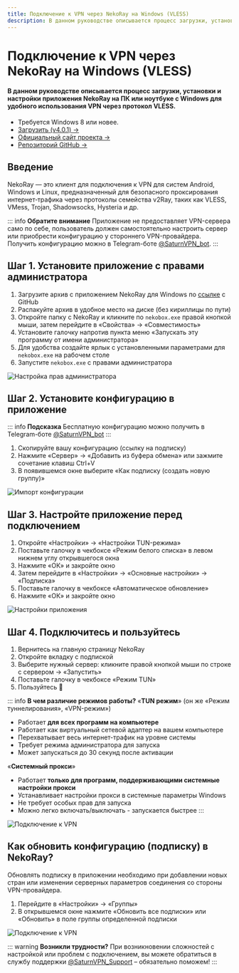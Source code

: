 ```yaml
---
title: Подключение к VPN через NekoRay на Windows (VLESS)
description: В данном руководстве описывается процесс загрузки, установки и настройки приложения NekoRay на ПК или ноутбуке с Windows для удобного использования VPN через протокол VLESS.
---
```


# Подключение к VPN через NekoRay на Windows (VLESS)

#### В данном руководстве описывается процесс загрузки, установки и настройки приложения NekoRay на ПК или ноутбуке с Windows для удобного использования VPN через протокол VLESS.

* Требуется Windows 8 или новее.
* [Загрузить (v4.0.1) →](https://github.com/MatsuriDayo/nekoray/releases/download/4.0.1/nekoray-4.0.1-2024-12-12-windows64.zip)
* [Официальный сайт проекта →](https://en.nekoray.org/)
* [Репозиторий GitHub →](https://github.com/MatsuriDayo/nekoray)


## Введение

NekoRay — это клиент для подключения к VPN для систем Android, Windows и Linux, предназначенный для безопасного проксирования интернет‑трафика через протоколы семейства v2Ray, таких как VLESS, VMess, Trojan, Shadowsocks, Hysteria и др.

::: info **Обратите внимание** 
Приложение не предоставляет VPN-сервера само по себе, пользователь должен самостоятельно настроить сервер или приобрести конфигурацию у стороннего VPN-провайдера. Получить конфигурацию можно в Telegram-боте [@SaturnVPN_bot](https://t.me/SaturnVPN_bot?start=docs).
:::

## Шаг 1. Установите приложение с правами администратора

1. Загрузите архив с приложением NekoRay для Windows по [ссылке](https://github.com/MatsuriDayo/nekoray/releases/download/4.0.1/nekoray-4.0.1-2024-12-12-windows64.zip) с GitHub
2. Распакуйте архив в удобное место на диске (без кириллицы по пути)
3. Откройте папку с NekoRay и кликните по `nekobox.exe` правой кнопкой мыши, затем перейдите в «Свойства» → «Совместимость»
4. Установите галочку напротив пункта меню «Запускать эту программу от имени администратора»
5. Для удобства создайте ярлык с установленными параметрами для `nekobox.exe` на рабочем столе
6. Запустите `nekobox.exe` с правами администратора

![Настройка прав администратора](/public/pages/windows/nekoray/1.webp)

## Шаг 2. Установите конфигурацию в приложение

::: info **Подсказка** 
Бесплатную конфигурацию можно получить в Telegram-боте [@SaturnVPN_bot](https://t.me/SaturnVPN_bot?start=docs)
:::

1. Скопируйте вашу конфигурацию (ссылку на подписку)
2. Нажмите «Сервер» → «Добавить из буфера обмена» или зажмите сочетание клавиш Ctrl+V
3. В появившемся окне выберите «Как подписку (создать новую группу)»

![Импорт конфигурации](/public/pages/windows/nekoray/2.webp)

## Шаг 3. Настройте приложение перед подключением

1. Откройте «Настройки» → «Настройки TUN-режима»
2. Поставьте галочку в чекбоксе «Режим белого списка» в левом нижнем углу открывшегося окна
3. Нажмите «ОК» и закройте окно
4. Затем перейдите в «Настройки» → «Основные настройки» → «Подписка»
5. Поставьте галочку в чекбоксе «Автоматическое обновление»
6. Нажмите «ОК» и закройте окно

![Настройки приложения](/public/pages/windows/nekoray/3.webp)

## Шаг 4. Подключитесь и пользуйтесь

1. Вернитесь на главную страницу NekoRay
2. Откройте вкладку с подпиской
3. Выберите нужный сервер: кликните правой кнопкой мыши по строке с сервером → «Запустить»
4. Поставьте галочку в чекбоксе «Режим TUN»
5. Пользуйтесь 🙂

::: info **В чем различие режимов работы?**
«**TUN режим**» (он же «Режим туннелирования», «VPN-режим»)
* Работает **для всех программ на компьютере**
* Работает как виртуальный сетевой адаптер на вашем компьютере
* Перехватывает весь интернет-трафик на уровне системы
* Требует режима администратора для запуска
* Может запускаться до 30 секунд после активации

«**Системный прокси**»
* Работает **только для программ, поддерживающими системные настройки прокси**
* Устанавливает настройки прокси в системные параметры Windows
* Не требует особых прав для запуска
* Можно легко включать/выключать - запускается быстрее
:::

![Подключение к VPN](/public/pages/windows/nekoray/4.webp)

## Как обновить конфигурацию (подписку) в NekoRay?
Обновлять подписку в приложении необходимо при добавлении новых стран или изменении серверных параметров соединения со стороны VPN-провайдера.
1. Перейдите в «Настройки» → «Группы»
2. В открывшемся окне нажмите «Обновить все подписки» или «Обновить» в поле группы определенной подписки

![Подключение к VPN](/public/pages/windows/nekoray/4.webp)

::: warning **Возникли трудности?** 
При возникновении сложностей с настройкой или проблем с подключением, вы можете обратиться в службу поддержки [@SaturnVPN_Support](https://t.me/SaturnVPN_Support) – обязательно поможем!
:::